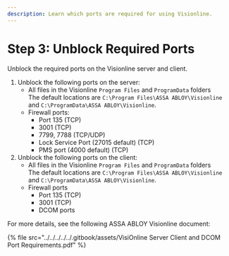 ```yaml
---
description: Learn which ports are required for using Visionline.
---
```


# Step 3: Unblock Required Ports

Unblock the required ports on the Visionline server and client.

1. Unblock the following ports on the server:
   * All files in the Visionline `Program Files` and `ProgramData` folders\
     The default locations are `C:\Program Files\ASSA ABLOY\Visionline` and `C:\ProgramData\ASSA ABLOY\Visionline`.
   * Firewall ports:
     * Port 135 (TCP)
     * 3001 (TCP)
     * 7799, 7788 (TCP/UDP)
     * Lock Service Port (27015 default) (TCP)
     * PMS port (4000 default) (TCP)
2. Unblock the following ports on the client:
   * All files in the Visionline `Program Files` and `ProgramData` folders\
     The default locations are `C:\Program Files\ASSA ABLOY\Visionline` and `C:\ProgramData\ASSA ABLOY\Visionline`.
   * Firewall ports
     * Port 135 (TCP)
     * 3001 (TCP)
     * DCOM ports

For more details, see the following ASSA ABLOY Visionline document:

{% file src="../../../../../.gitbook/assets/VisiOnline Server Client and DCOM Port Requirements.pdf" %}

